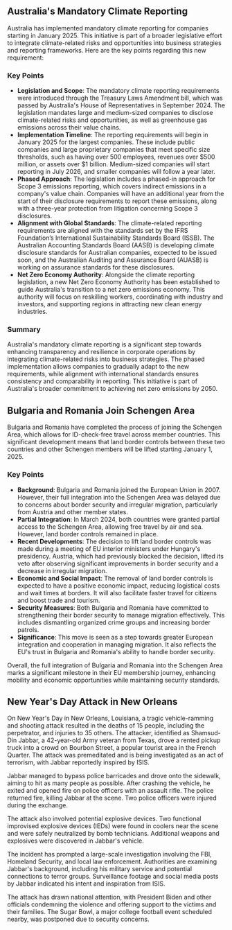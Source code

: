 ## Australia's Mandatory Climate Reporting

Australia has implemented mandatory climate reporting for companies starting in January 2025. This
initiative is part of a broader legislative effort to integrate climate-related risks and
opportunities into business strategies and reporting frameworks. Here are the key points regarding
this new requirement:

### Key Points

- **Legislation and Scope**: The mandatory climate reporting requirements were introduced through
  the Treasury Laws Amendment bill, which was passed by Australia's House of Representatives in
  September 2024. The legislation mandates large and medium-sized companies to disclose
  climate-related risks and opportunities, as well as greenhouse gas emissions across their value
  chains.
- **Implementation Timeline**: The reporting requirements will begin in January 2025 for the largest
  companies. These include public companies and large proprietary companies that meet specific size
  thresholds, such as having over 500 employees, revenues over $500 million, or assets over $1
  billion. Medium-sized companies will start reporting in July 2026, and smaller companies will
  follow a year later.
- **Phased Approach**: The legislation includes a phased-in approach for Scope 3 emissions
  reporting, which covers indirect emissions in a company's value chain. Companies will have an
  additional year from the start of their disclosure requirements to report these emissions, along
  with a three-year protection from litigation concerning Scope 3 disclosures.
- **Alignment with Global Standards**: The climate-related reporting requirements are aligned with
  the standards set by the IFRS Foundation’s International Sustainability Standards Board (ISSB).
  The Australian Accounting Standards Board (AASB) is developing climate disclosure standards for
  Australian companies, expected to be issued soon, and the Australian Auditing and Assurance Board
  (AUASB) is working on assurance standards for these disclosures.
- **Net Zero Economy Authority**: Alongside the climate reporting legislation, a new Net Zero
  Economy Authority has been established to guide Australia's transition to a net zero emissions
  economy. This authority will focus on reskilling workers, coordinating with industry and
  investors, and supporting regions in attracting new clean energy industries.

### Summary

Australia's mandatory climate reporting is a significant step towards enhancing transparency and
resilience in corporate operations by integrating climate-related risks into business strategies.
The phased implementation allows companies to gradually adapt to the new requirements, while
alignment with international standards ensures consistency and comparability in reporting. This
initiative is part of Australia's broader commitment to achieving net zero emissions by 2050.

## Bulgaria and Romania Join Schengen Area

Bulgaria and Romania have completed the process of joining the Schengen Area, which allows for
ID-check-free travel across member countries. This significant development means that land border
controls between these two countries and other Schengen members will be lifted starting January
1, 2025.

### Key Points

- **Background**: Bulgaria and Romania joined the European Union in 2007. However, their full
  integration into the Schengen Area was delayed due to concerns about border security and irregular
  migration, particularly from Austria and other member states.
- **Partial Integration**: In March 2024, both countries were granted partial access to the Schengen
  Area, allowing free travel by air and sea. However, land border controls remained in place.
- **Recent Developments**: The decision to lift land border controls was made during a meeting of EU
  interior ministers under Hungary's presidency. Austria, which had previously blocked the decision,
  lifted its veto after observing significant improvements in border security and a decrease in
  irregular migration.
- **Economic and Social Impact**: The removal of land border controls is expected to have a positive
  economic impact, reducing logistical costs and wait times at borders. It will also facilitate
  faster travel for citizens and boost trade and tourism.
- **Security Measures**: Both Bulgaria and Romania have committed to strengthening their border
  security to manage migration effectively. This includes dismantling organized crime groups and
  increasing border patrols.
- **Significance**: This move is seen as a step towards greater European integration and cooperation
  in managing migration. It also reflects the EU's trust in Bulgaria and Romania's ability to handle
  border security.

Overall, the full integration of Bulgaria and Romania into the Schengen Area marks a significant
milestone in their EU membership journey, enhancing mobility and economic opportunities while
maintaining security standards.

## New Year's Day Attack in New Orleans

On New Year's Day in New Orleans, Louisiana, a tragic vehicle-ramming and shooting attack resulted
in the deaths of 15 people, including the perpetrator, and injuries to 35 others. The attacker,
identified as Shamsud-Din Jabbar, a 42-year-old Army veteran from Texas, drove a rented pickup truck
into a crowd on Bourbon Street, a popular tourist area in the French Quarter. The attack was
premeditated and is being investigated as an act of terrorism, with Jabbar reportedly inspired by
ISIS.

Jabbar managed to bypass police barricades and drove onto the sidewalk, aiming to hit as many people
as possible. After crashing the vehicle, he exited and opened fire on police officers with an
assault rifle. The police returned fire, killing Jabbar at the scene. Two police officers were
injured during the exchange.

The attack also involved potential explosive devices. Two functional improvised explosive devices
(IEDs) were found in coolers near the scene and were safely neutralized by bomb technicians.
Additional weapons and explosives were discovered in Jabbar's vehicle.

The incident has prompted a large-scale investigation involving the FBI, Homeland Security, and
local law enforcement. Authorities are examining Jabbar's background, including his military service
and potential connections to terror groups. Surveillance footage and social media posts by Jabbar
indicated his intent and inspiration from ISIS.

The attack has drawn national attention, with President Biden and other officials condemning the
violence and offering support to the victims and their families. The Sugar Bowl, a major college
football event scheduled nearby, was postponed due to security concerns.
